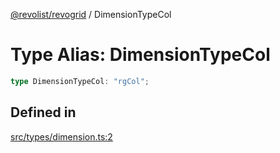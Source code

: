 [@revolist/revogrid](README.md) / DimensionTypeCol

# Type Alias: DimensionTypeCol

```ts
type DimensionTypeCol: "rgCol";
```

## Defined in

[src/types/dimension.ts:2](https://github.com/revolist/revogrid/blob/fc07fa1dfd1d2d56902bfb887503d551faf5878d/src/types/dimension.ts#L2)
